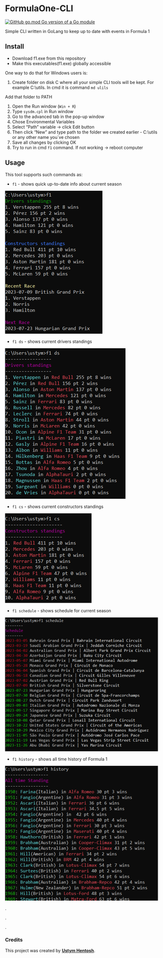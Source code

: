 # FormulaOne-CLI
[![GitHub go.mod Go version of a Go module](https://img.shields.io/github/go-mod/go-version/gomods/athens.svg)](https://github.com/gomods/athens)

Simple CLI written in GoLang to keep up to date with events in Formula 1

## Install

- Download f1.exe from this repository
- Make this executables(f1.exe) globally accessible

One way to do that for Windows users is:

1. Create folder on disk C where all your simple CLI tools will be kept. For example C:\utils. In cmd it is command `md ulils`

Add that folder to PATH

1. Open the Run window (`Win + R`)
2. Type `sysdm.cpl` in Run window
3. Go to the advanced tab in the pop-up window
4. Chose Environmental Variables
5. Select “Path” variable → click Edit button 
6. Then click “New” and type path to the folder we created earlier - C:\utils or any other name you`ve chosen
7. Save all changes by clicking OK
8. Try to run in cmd `f1` command. If not working → reboot computer

## Usage

This tool supports such commands as:

- `f1` - shows quick up-to-date info about current season

![Untitled](images/f1.png)

- `f1 ds` - shows current drivers standings

![Untitled](images/f1_ds.png)

- `f1 cs` - shows current constructors standings

![Untitled](images/f1_cs.png)

- `f1 schedule` - shows schedule for current season

![Untitled](images/f1_schedule.png)

- `f1 history` - shows all time history of Formula 1

![Untitled](images/f1_history.png)

.

.

.

### **Credits**

This project was created by **[Ustym Hentosh](https://github.com/ustymhentosh)**.
